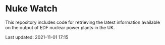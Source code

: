 # Nuke Watch

This repository includes code for retrieving the latest information available on the output of EDF nuclear power plants in the UK.

Last updated: 2021-11-01 17:15